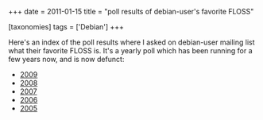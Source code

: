+++
date = 2011-01-15
title = "poll results of debian-user's favorite FLOSS"

[taxonomies]
tags = ['Debian']
+++

Here's an index of the poll results where I asked on debian-user
mailing list what their favorite FLOSS is. It's a yearly poll which has
been running for a few years now, and is now defunct:

-   [2009]
-   [2008]
-   [2007]
-   [2006]
-   [2005]

  [2009]: http://lists.debian.org/debian-user/2009/11/msg00930.html
  [2008]: http://lists.debian.org/debian-user/2008/12/msg00031.html
  [2007]: http://lists.debian.org/debian-user/2007/12/msg00144.html
  [2006]: http://lists.debian.org/debian-user/2006/11/msg00305.html
  [2005]: http://lists.debian.org/debian-user/2005/11/msg03609.html
